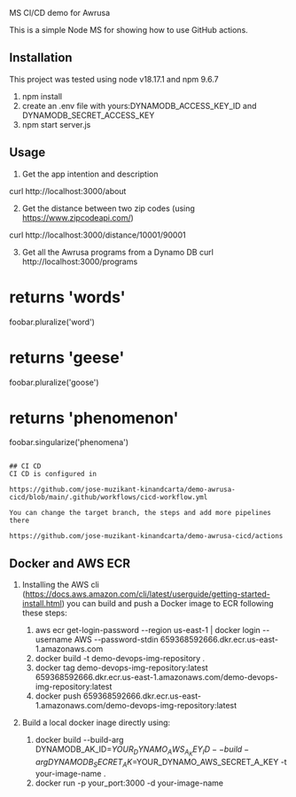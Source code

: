 MS CI/CD demo for Awrusa

This is a simple Node MS for showing how to use GitHub actions.

## Installation

This project was tested using node v18.17.1 and npm 9.6.7

1. npm install
2. create an .env file with yours:DYNAMODB_ACCESS_KEY_ID and DYNAMODB_SECRET_ACCESS_KEY
3. npm start server.js

## Usage

1. Get the app intention and description

curl http://localhost:3000/about

2. Get the distance between two zip codes (using https://www.zipcodeapi.com/)

curl http://localhost:3000/distance/10001/90001

3. Get all the Awrusa programs from a Dynamo DB
   curl http://localhost:3000/programs

# returns 'words'

foobar.pluralize('word')

# returns 'geese'

foobar.pluralize('goose')

# returns 'phenomenon'

foobar.singularize('phenomena')

```

## CI CD
CI CD is configured in

https://github.com/jose-muzikant-kinandcarta/demo-awrusa-cicd/blob/main/.github/workflows/cicd-workflow.yml

You can change the target branch, the steps and add more pipelines there

https://github.com/jose-muzikant-kinandcarta/demo-awrusa-cicd/actions
```

## Docker and AWS ECR

1. Installing the AWS cli (https://docs.aws.amazon.com/cli/latest/userguide/getting-started-install.html) you can build and push a Docker image to ECR following these steps:

    1. aws ecr get-login-password --region us-east-1 | docker login --username AWS --password-stdin 659368592666.dkr.ecr.us-east-1.amazonaws.com
    2. docker build -t demo-devops-img-repository .
    3. docker tag demo-devops-img-repository:latest 659368592666.dkr.ecr.us-east-1.amazonaws.com/demo-devops-img-repository:latest
    4. docker push 659368592666.dkr.ecr.us-east-1.amazonaws.com/demo-devops-img-repository:latest

2. Build a local docker inage directly using:
    1. docker build --build-arg DYNAMODB_AK_ID=$YOUR_DYNAMO_AWS_A_KEY_ID --build-arg DYNAMODB_SECRET_AK=$YOUR_DYNAMO_AWS_SECRET_A_KEY -t your-image-name .
    2. docker run -p your_port:3000 -d your-image-name
